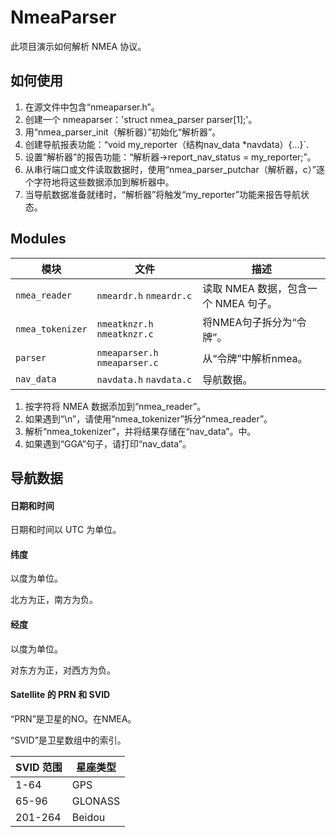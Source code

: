 # NmeaParser

此项目演示如何解析 NMEA 协议。

## 如何使用

1. 在源文件中包含“nmeaparser.h”。
2. 创建一个 nmeaparser：'struct nmea_parser parser[1];'。
3. 用“nmea_parser_init（解析器）”初始化“解析器”。
4. 创建导航报表功能：“void my_reporter（结构nav_data *navdata）{...}`.
5. 设置“解析器”的报告功能：“解析器->report_nav_status = my_reporter;”。
6. 从串行端口或文件读取数据时，使用“nmea_parser_putchar（解析器，c）”逐个字符地将这些数据添加到解析器中。
7. 当导航数据准备就绪时，“解析器”将触发“my_reporter”功能来报告导航状态。
## Modules

|模块|文件|描述                         |
| ---------------- | ----------------------------- | ------------------------------------------- |
| `nmea_reader`    | `nmeardr.h` `nmeardr.c`       | 读取 NMEA 数据，包含一个 NMEA 句子。 |
| `nmea_tokenizer` | `nmeatknzr.h` `nmeatknzr.c`   | 将NMEA句子拆分为“令牌”。       |
| `parser`         | `nmeaparser.h` `nmeaparser.c` | 从“令牌”中解析nmea。                 |
| `nav_data`       | `navdata.h` `navdata.c`       | 导航数据。                           |

1. 按字符将 NMEA 数据添加到“nmea_reader”。
2. 如果遇到“\n”，请使用“nmea_tokenizer”拆分“nmea_reader”。
3. 解析“nmea_tokenizer”，并将结果存储在“nav_data”。中。
4. 如果遇到“GGA”句子，请打印“nav_data”。
## 导航数据

#### 日期和时间
日期和时间以 UTC 为单位。

#### 纬度

以度为单位。

北方为正，南方为负。

#### 经度

以度为单位。

对东方为正，对西方为负。

#### Satellite 的 PRN 和 SVID

“PRN”是卫星的NO。在NMEA。

“SVID”是卫星数组中的索引。

|SVID 范围 |星座类型 |
| ---------- | ------------------ |
| 1-64       | GPS                |
| 65-96      | GLONASS            |
| 201-264    | Beidou             |



